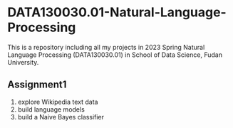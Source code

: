 # DATA130030.01-Natural-Language-Processing
This is a repository including all my projects in 2023 Spring Natural Language Processing (DATA130030.01) in School of Data Science, Fudan University. 

## Assignment1
1) explore Wikipedia text data
2) build language models
3) build a Naive Bayes classifier 
